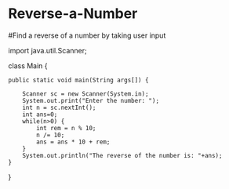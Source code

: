 # Reverse-a-Number
#Find a reverse of a number by taking user input

import java.util.Scanner;

class Main {

    public static void main(String args[]) {
    
        Scanner sc = new Scanner(System.in);
        System.out.print("Enter the number: ");
        int n = sc.nextInt();
        int ans=0;
        while(n>0) {
            int rem = n % 10;
            n /= 10;
            ans = ans * 10 + rem;
        }
        System.out.println("The reverse of the number is: "+ans);
    }
}
